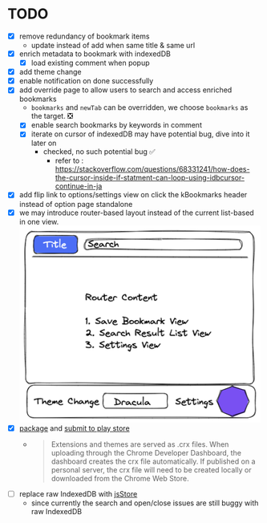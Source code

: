 # TODO

- [X] remove redundancy of bookmark items
    - update instead of add when same title & same url
- [X] enrich metadata to bookmark with indexedDB
    - [X] load existing comment when popup
- [X] add theme change
- [X] enable notification on done successfully
- [X] add override page to allow users to search and access enriched bookmarks
    - `bookmarks` and `newTab` can be overridden, we choose `bookmarks` as the target. ❎
    - [X] enable search bookmarks by keywords in comment
    - [X] iterate on cursor of indexedDB may have potential bug, dive into it later on
        - checked,  no such potential bug ✅
            - refer to : <https://stackoverflow.com/questions/68331241/how-does-the-cursor-inside-if-statment-can-loop-using-idbcursor-continue-in-ja>
- [X] add flip link to options/settings view on click the kBookmarks header instead of option page standalone
- [X] we may introduce router-based layout instead of the current list-based in one view.
  ![](images/64061647225093_.pic.jpg)
- [X] [package](https://developer.chrome.com/docs/extensions/mv3/linux_hosting/#packaging) and [submit to play store](https://developer.chrome.com/docs/webstore/publish/)
    - > Extensions and themes are served as .crx files. When uploading through the Chrome Developer Dashboard, the dashboard creates the crx file automatically. If published on a personal server, the crx file will need to be created locally or downloaded from the Chrome Web Store.
- [ ] replace raw IndexedDB with [jsStore](https://jsstore.net/)
    - since currently the search and open/close issues are still buggy with raw IndexedDB


